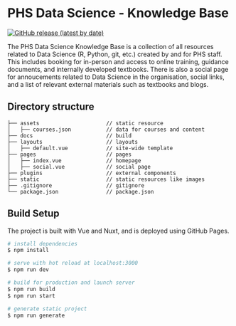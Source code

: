 # PHS Data Science - Knowledge Base

[![GitHub release (latest by
date)](https://img.shields.io/github/v/release/Public-Health-Scotland/knowledge-base)](https://github.com/Public-Health-Scotland/knowledge-base/releases/latest)

The PHS Data Science Knowledge Base is a collection of all resources related to Data Science (R, Python, git, etc.) created by and for PHS staff. This includes booking for in-person and access to online training, guidance documents, and internally developed textbooks. There is also a social page for annoucements related to Data Science in the organisation, social links, and a list of relevant external materials such as textbooks and blogs.


## Directory structure

```
├── assets                     // static resource
│   ├── courses.json           // data for courses and content
├── docs                       // build 
├── layouts                    // layouts
│   ├── default.vue            // site-wide template
├── pages                      // pages
│   ├── index.vue              // homepage
│   ├── social.vue             // social page
├── plugins                    // external components
├── static                     // static resources like images
├── .gitignore                 // gitignore
└── package.json               // package.json
```


## Build Setup

The project is built with Vue and Nuxt, and is deployed using GitHub Pages.

```bash
# install dependencies
$ npm install

# serve with hot reload at localhost:3000
$ npm run dev

# build for production and launch server
$ npm run build
$ npm run start

# generate static project
$ npm run generate
```

